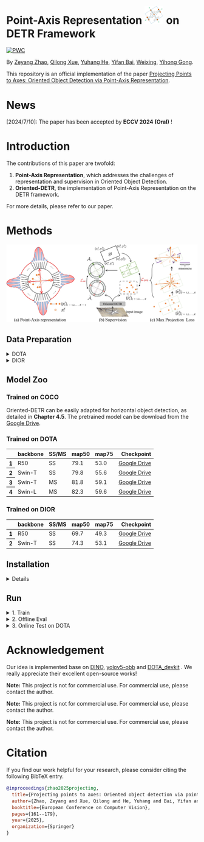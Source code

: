 # Point-Axis Representation <img src="figs/pointaxis.jpg" width="50"> on DETR Framework 

[![PWC](https://img.shields.io/endpoint.svg?url=https://paperswithcode.com/badge/projecting-points-to-axes-oriented-object/object-detection-in-aerial-images-on-dota-1)](https://paperswithcode.com/sota/object-detection-in-aerial-images-on-dota-1?p=projecting-points-to-axes-oriented-object)

By [Zeyang Zhao](https://scholar.google.com.hk/citations?user=jlDQUOkAAAAJ&hl=zh-CN),  [Qilong Xue](https://github.com/QilongXue),  [Yuhang He](https://scholar.google.com.hk/citations?user=9VCIiVcAAAAJ&hl=zh-CN), [Yifan Bai](https://github.com/AlexDotHam), [Weixing](https://scholar.google.com.hk/citations?user=KNyC5EUAAAAJ&hl=zh-CN), [Yihong Gong](https://scholar.google.com.hk/citations?user=x2xdU7gAAAAJ&hl=zh-CN).

This repository is an official implementation of the paper [Projecting Points to Axes: Oriented Object Detection via Point-Axis Representation](https://arxiv.org/pdf/2407.08489).

# News
[2024/7/10]: The paper has been accepted by **ECCV 2024 (Oral)** !</br>



# Introduction

The contributions of this paper are twofold: 
1. **Point-Axis Representation**, which addresses the challenges of representation and supervision in Oriented Object Detection.
2. **Oriented-DETR**, the implementation of Point-Axis Representation on the DETR framework.

For more details, please refer to our paper.
# Methods

![method](figs/method1.jpg "method1")

## Data Preparation

<details>
  <summary>DOTA</summary>
1. Download the DOTA dataset from the official website, and you will receive data organized in the following format:

```
DOTAV1_0/
  ├── train/
    ├── labelTxt
    ├── images
  ├── val/
    ├── labelTxt
    ├── images
  ├── test2017/
    ├── images  
```

2. Use **DOTA_devkit/ImgSplit_multi_process.py** to achieve the following data organization, take **Single Scale** splitting as an example:

```
DOTAV1_0_SS_SPLIT/
  ├── train_split_rate1.0_subsize1024_gap200/
    ├── labelTxt
    ├── images
  ├── val_split_rate1.0_subsize1024_gap200/
    ├── labelTxt
    ├── images
  ├── test_split_rate1.0_subsize1024_gap200/
    ├── images  
```

3. Re-organize the dataset into COCO format, 
**instances_trainval2017.json** is generated by **DOTA_devkit/DOTA2COCO.py**, **instances_test2017.json** is generated by **DOTA_devkit/test2coco.py**:

```
DOTAV1_0_SS_SPLIT_COCO/
  ├── trainval2017/
  ├── test2017/
  └── annotations/
  	├── instances_trainval2017.json
  	└── instances_test2017.json
```
4. The operation for **Multi Scale** spliting is similar, or you can also follow the official instructions provided by the DOTA dataset:

```
DOTAV1_0_MS_SPLIT_COCO/
  ├── trainval2017/
  ├── test2017/
  └── annotations/
  	├── instances_trainval2017.json
  	└── instances_test2017.json
```

</details>

<details>
  <summary>DIOR</summary>

Please download and organize the DIOR dataset as follows:
```
DIOR/
  ├── trainval2017/
  ├── test2017/
  └── annotations/
  	├── instances_trainval2017.json
  	└── instances_test2017.json
```
We also provide a [Google Drive](https://drive.google.com/drive/folders/1-3NwTuFEdV_OOejos5BSYcoo_rFEhPgj?usp=drive_link) link for the pre-organized **DIOR** dataset
</details>


## Model Zoo

### Trained on COCO
Oriented-DETR can be easily adapted for horizontal object detection, as detailed in **Chapter 4.5**.
The pretrained model can be download from the [Google Drive](https://drive.google.com/drive/folders/1-3NwTuFEdV_OOejos5BSYcoo_rFEhPgj?usp=drive_link).
### Trained on DOTA
<table>
  <thead>
    <tr style="text-align: right;">
      <th></th>
      <th>backbone</th>
      <th>SS/MS</th>
      <th>map50</th>
      <th>map75</th>
      <th>Checkpoint</th>
    </tr>
  </thead>
  <tbody>
    <tr>
      <th>1</th>
      <td>R50</td>
      <td>SS</td>
      <td>79.1</td>
      <td>53.0</td>
      <td><a href="https://drive.google.com/drive/folders/1-3NwTuFEdV_OOejos5BSYcoo_rFEhPgj?usp=drive_link">Google Drive</a></td>
    </tr>
    <tr>
      <th>2</th>
      <td>Swin-T</td>
      <td>SS</td>
      <td>79.8</td>
      <td>55.6</td>
      <td><a href="https://drive.google.com/drive/folders/1-3NwTuFEdV_OOejos5BSYcoo_rFEhPgj?usp=drive_link">Google Drive</a></td>
    </tr>
    <tr>
      <th>3</th>
      <td>Swin-T</td>
      <td>MS</td>
      <td>81.8</td>
      <td>59.1</td>
      <td><a href="https://drive.google.com/drive/folders/1-3NwTuFEdV_OOejos5BSYcoo_rFEhPgj?usp=drive_link">Google Drive</a></td>
    </tr>
    <tr>
      <th>4</th>
      <td>Swin-L</td>
      <td>MS</td>
      <td>82.3</td>
      <td>59.6</td>
      <td><a href="https://drive.google.com/drive/folders/1-3NwTuFEdV_OOejos5BSYcoo_rFEhPgj?usp=drive_link">Google Drive</a></td>
    </tr>
  </tbody>
</table>

### Trained on DIOR
<table>
  <thead>
    <tr style="text-align: right;">
      <th></th>
      <th>backbone</th>
      <th>SS/MS</th>
      <th>map50</th>
      <th>map75</th>
      <th>Checkpoint</th>
    </tr>
  </thead>
  <tbody>
    <tr>
      <th>1</th>
      <td>R50</td>
      <td>SS</td>
      <td>69.7</td>
      <td>49.3</td>
      <td><a href="https://drive.google.com/drive/folders/1-3NwTuFEdV_OOejos5BSYcoo_rFEhPgj?usp=drive_link">Google Drive</a></td>
    </tr>
    <tr>
      <th>2</th>
      <td>Swin-T</td>
      <td>SS</td>
      <td>74.3</td>
      <td>53.1</td>
      <td><a href="https://drive.google.com/drive/folders/1-3NwTuFEdV_OOejos5BSYcoo_rFEhPgj?usp=drive_link">Google Drive</a></td>
    </tr>
  </tbody>
</table>

## Installation

<details>
  

1. Install pytorch and torchvision

   Follow the instruction on https://pytorch.org/get-started/locally/.
   ```sh
   # an example:
   pip install torch==1.12.0+cu113 torchvision==0.13.0+cu113 torchaudio==0.12.0 --extra-index-url https://download.pytorch.org/whl/cu113
   ```

   Note:The version of CUDA corresponding to PyTorch should ideally match the version of CUDA installed on your system.
   
2. Install other needed packages
   ```sh
   pip install -r requirements.txt
   ```

3. Compiling CUDA operators
   ```sh
   cd models/odetr/ops
   python setup.py build install
   # unit test (should see all checking is True)
   python test.py
   cd ../../..
   ```
4. Install DOTA_devkit (Optional, for preparing datasets)
   ````sh
   cd DOTA_devkit
   sudo apt-get install swig
   swig -c++ -python polyiou.i
   python setup.py build_ext --inplace
   ````
</details>




## Run

<details>
  <summary>1. Train</summary>
Please download the COCO pre-trained weights and use the following command to complete the training:

```sh
# distributed training
python -m torch.distributed.run --nproc_per_node=\$gpu_num\$ main.py --local_rank=0  
--output_dir \$your_output_dir\$ -c \$your_config\$ --coco_path \$coco_dir\$  
--dataset_file dota --pretrain_model_path $model_pretrained_on_coco$
# -r50 with single-scale spliting on dota an example, map50:79.1
python -m torch.distributed.run --nproc_per_node=8 main.py --local_rank=0  
--output_dir logs/r50_dota_ss -c config/dota/4scale_res50_dior.py 
--coco_path Your_Path/DOTAV1_0_SS_SPLIT_COCO  
--dataset_file dota --pretrain_model_path r50_coco_pre.pth
```

</details>


<details>
  <summary>2. Offline Eval</summary>

  <!-- ### Eval our pretrianed model -->

  Since the DIOR test set provides ground truth labels, we can perform offline eval.

```sh

# an example on swin-t

python main.py --local_rank=0 --output_dir logs/infernece_swint_dior -c config/dota/4scale_swint_dior.py 
--coco_path Your_Path/DIOR_COCO --dataset_file dota --pretrain_model_path Your_Path/swin_t_dior.pth --eval

```
</details>


<details>
  <summary>3. Online Test on DOTA</summary>
The DOTA dataset does not provide test results, so we need to first generate inference results and then upload them to the official platform for verification.

1. Inference

```sh
# an example on swin-t on single scale spliting dota
python main.py --local_rank=0 --output_dir logs/infernece_swint_ss -c config/dota/4scale_swint_dior.py 
--coco_path Your_Path/DOTAV1_0_SS_SPLIT_COCO --dataset_file dota --pretrain_model_path Your_Path/swin_t_dota_ss.pth --test

# an example on swin-t on multi scale spliting dota
python main.py --local_rank=0 --output_dir logs/inference_swint_ms -c config/dota/4scale_swint_ms_dota.py 
--coco_path Your_Path/DOTAV1_0_MS_SPLIT_COCO --dataset_file dota --pretrain_model_path Your_Path/model.pth --test

```
then get a **_result_raw_** file in the output_dir.

**Note**: If you want to obtain precise COCO metrics, please lower the inf_conf in the config file (e.g., 0.005). If you want to get a visualization result closer to the real state, 
please increase the inf_conf (e.g., 0.15).

2. Merge the results

```sh
# check your path and run:
python DOTA_devkit/ResultMerge.py
```

3. Compress the results into **_result_merge.zip_** and upload it to the [official website](https://captain-whu.github.io/DOTA/evaluation.html).


</details>



# Acknowledgement
Our idea is implemented base on [DINO](https://github.com/IDEA-Research/DINO), [yolov5-obb](https://github.com/hukaixuan19970627/yolov5_obb)  and [DOTA_devkit](https://github.com/CAPTAIN-WHU/DOTA_devkit) . We really appreciate their excellent open-source works!

**Note:** This project is not for commercial use. For commercial use, please contact the author.

**Note:** This project is not for commercial use. For commercial use, please contact the author.

**Note:** This project is not for commercial use. For commercial use, please contact the author.

# Citation
If you find our work helpful for your research, please consider citing the following BibTeX entry.   
```bibtex
@inproceedings{zhao2025projecting,
  title={Projecting points to axes: Oriented object detection via point-axis representation},
  author={Zhao, Zeyang and Xue, Qilong and He, Yuhang and Bai, Yifan and Wei, Xing and Gong, Yihong},
  booktitle={European Conference on Computer Vision},
  pages={161--179},
  year={2025},
  organization={Springer}
}

```